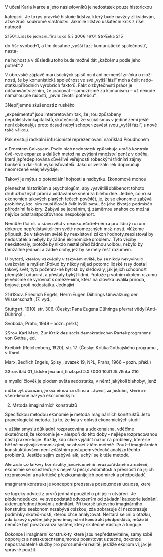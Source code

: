
V učení Karla Marxe a jeho následovníků je nedostatek pouze historickou

kategorií. Je to rys pravěké historie lidstva, který bude navždy zlikvidován, ažse zruší soukromé vlastnictví. Jakmile lidstvo uskuteční krok z říše nutnosti

21501_Lidske jednani_final.qxd 5.5.2006 16:01 StrÆnka 215

do říše svobody1, a tím dosáhne „vyšší fáze komunistické společnosti“, nasta-

ne hojnost a v důsledku toho bude možné dát „každému podle jeho potřeb“.2

V obrovské záplavě marxistických spisů není ani nejmenší zmínka o mož-nosti, že by komunistická společnost ve své „vyšší fázi“ mohla čelit nedo-statku přírodních výrobních faktorů. Fakt o zbytečnosti práce je odčarovántvrzením, že pracovat – samozřejmě za komunismu – už nebude námahou,ale radostí, „první životní potřebou“.

3Nepříjemné zkušenosti z ruského

„experimentu“ jsou interpretovány tak, že jsou způsobeny nepřátelstvímkapitalistů, skutečností, že socialismus v jediné zemi ještě není dokonalý,a proto dosud nebyl schopen zavést svou „vyšší fázi“, a nově také válkou.

Pak existují radikální inflacionisté reprezentovaní například Proudhonem

a Ernestem Solvayem. Podle nich nedostatek způsobuje umělá kontrola úvě-rové expanze a dalších metod na zvýšení množství peněz v oběhu, která jepředepisována důvěřivé veřejnosti sobeckými třídními zájmy bankéřů a dal-ších vykořisťovatelů. Jako univerzální lék doporučují neomezené veřejnévýdaje.

Takový je mýtus o potenciální hojnosti a nadbytku. Ekonomové mohou

přenechat historikům a psychologům, aby vysvětlili oblíbenost tohoto druhuzbožných přání a oddávání se snění za bílého dne. Jediné, co musí ekonomieo takových planých řečech povědět, je, že se ekonomie zabývá problémy, kte-rým musí člověk čelit kvůli tomu, že jeho život je podmíněn přírodními fak-tory. Zabývá se jednáním, tj. záměrnou snahou co možná nejvíce odstranitpociťovanou nespokojenost.

Nemůže říct nic o stavu věcí v neuskutečnitel-ném a pro lidský rozum dokonce nepředstavitelném světě neomezených mož-ností. Můžeme připustit, že v takovém světě by neexistoval zákon hodnoty,neexistoval by nedostatek a nebyly by žádné ekonomické problémy. Tyto věciby neexistovaly, protože by nikdo nestál před žádnou volbou, nebylo by tamžádné jednání a žádné úlohy, jež by se měly řešit rozumem.

U bytostí, kteréby vzkvétaly v takovém světě, by se nikdy nevyvinulo uvažování a myšlení.Pokud by někdy nějací potomci lidské rasy dostali takový svět, tyto požehna-né bytosti by sledovaly, jak jejich schopnost přemýšlet odumírá, a přestaly bybýt lidmi. Protože prvotním úkolem rozumu je vědomě se vyrovnat s omeze-ními, která na člověka uvalila příroda, bojovat proti nedostatku. Jednající

2161Srov. Friedrich Engels, Herrn Eugen Dührings Umwälzung der Wissenschaft , (7. vyd.,

Stuttgart, 1910), str. 306. (Česky: Pana Eugena Dühringa převrat vědy [Anti-Dühring] ,

Svoboda, Praha, 1949 – pozn. překl.)

2Srov. Karl Marx, Zur Kritik des socialdemokratischen Parteisprogramms von Gotha , ed.

Kreibich (Reichenberg, 1920), str. 17. (Česky: Kritika Gothajského programu , v Karel

Marx, Bedřich Engels, Spisy , svazek 19, NPL, Praha, 1966 – pozn. překl.)

3Srov. ibid.01_Lidske jednani_final.qxd 5.5.2006 16:01 StrÆnka 216

a myslící člověk je plodem světa nedostatku, v němž jakýkoli blahobyt, jenž

může být dosažen, je odměnou za dřinu a trápení, za jednání, které se všeo-becně nazývá ekonomickým.

2. Metoda imaginárních konstruktů

Specifickou metodou ekonomie je metoda imaginárních konstruktů.Je to praxeologická metoda. Za to, že byla v oblasti ekonomických studií

v užším smyslu důkladně rozpracována a zdokonalena, vděčíme skutečnosti,že ekonomie je – alespoň do této doby – nejlépe rozpracovanou částí praxeo-logie. Každý, kdo chce vyjádřit názor na problémy, které se běžně nazývajíekonomickými, se obrací k této metodě. Použití imaginárních konstruktůovšem není zvláštním postupem vědecké analýzy těchto problémů. Jestliže sejimi zabývá laik, uchýlí se k téže metodě.

Ale zatímco laikovy konstrukty jsouvíceméně neuspořádané a zmatené, ekonomie se soustřeďuje s největší péčí,svědomitostí a přesností na jejich rozpracování a na kritické přezkoumáníjejich podmínek a předpokladů.

Imaginární konstrukt je koncepční představa posloupnosti událostí, které

se logicky odvíjejí z prvků jednání použitého při jejím utváření. Je plodemdedukce, ve své podstatě odvozeným od základní kategorie jednání, aktemupřednostňování a odmítání. Při tvorbě takového imaginárního konstruktu seekonom nezabývá otázkou, zda zobrazuje či nezobrazuje podmínky skuteč-nosti, kterou chce analyzovat. Nestará se ani o otázku, zda takový systém,jaký jeho imaginární konstrukt předpokládá, může či nemůže být považovánza systém, který skutečně existuje a funguje.

Dokonce i imaginární konstruk-ty, které jsou nepředstavitelné, samy sobě odporující a neuskutečnitelné,mohou poskytovat užitečné, dokonce nepostradatelné služby pro porozumě-ní realitě, jestliže ekonom ví, jak je správně použít.
